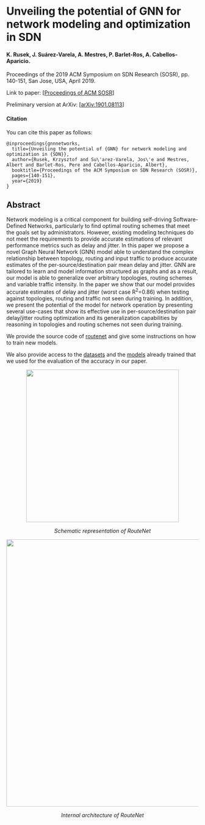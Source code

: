# Unveiling the potential of GNN for network modeling and optimization in SDN

#### K. Rusek, J. Suárez-Varela, A. Mestres, P. Barlet-Ros, A. Cabellos-Aparicio.
Proceedings of the 2019 ACM Symposium on SDN Research (SOSR), pp. 140-151, San Jose, USA, April 2019. 

Link to paper: [[Proceedings of ACM SOSR](https://dl.acm.org/citation.cfm?id=3314357)]

Preliminary version at ArXiv: [[arXiv:1901.08113](https://arxiv.org/abs/1901.08113)]

#### Citation
You can cite this paper as follows:

```
@inproceedings{gnnnetworks,
  title={Unveiling the potential of {GNN} for network modeling and optimization in {SDN}},
  author={Rusek, Krzysztof and Su\'arez-Varela, Jos\'e and Mestres, Albert and Barlet-Ros, Pere and Cabellos-Aparicio, Albert},
  booktitle={Proceedings of the ACM Symposium on SDN Research (SOSR)},
  pages={140-151},
  year={2019}
}
```

## Abstract
Network modeling is a critical component for building self-driving Software-Defined Networks, particularly to find optimal routing schemes that meet the goals set by administrators. However, existing modeling techniques do not meet the requirements to provide accurate estimations of relevant performance metrics such as delay and jitter. In this paper we propose a novel Graph Neural Network (GNN) model able to understand the complex relationship between topology, routing and input traffic to produce accurate estimates of the per-source/destination pair mean delay and jitter. GNN are tailored to learn and model information structured as graphs and as a result, our model is able to generalize over arbitrary topologies, routing schemes and variable traffic intensity. In the paper we show that our model provides accurate estimates of delay and jitter (worst case R<sup>2</sup>=0.86) when testing against topologies, routing and traffic not seen during training. In addition, we present the potential of the model for network operation by presenting several use-cases that show its effective use in per-source/destination pair delay/jitter routing optimization and its generalization capabilities by reasoning in topologies and routing schemes not seen during training.

We provide the source code of [routenet](https://github.com/knowledgedefinednetworking/net2vec/tree/RouteNet-SOSR/routenet) and give some instructions on how to train new models.

We also provide access to the [datasets](datasets) and the [models](trained_models) already trained that we used for the evaluation of the accuracy in our paper.

<p align="center"> 
  <img src="/assets/scheme_GNN_model.PNG" width="400" alt>
</p>
<p align="center"> 
    <em>Schematic representation of RouteNet</em>
</p>

<p align="center"> 
  <img src="/assets/routenet_architecture.PNG" width="700" alt>
</p>
<p align="center"> 
    <em>Internal architecture of RouteNet</em>
</p>
